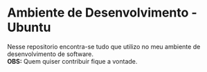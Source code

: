 # Ambiente de Desenvolvimento - Ubuntu
Nesse repositorio encontra-se tudo que utilizo no meu ambiente de desenvolvimento de software.
<br/>
**OBS:** Quem quiser contribuir fique a vontade.
